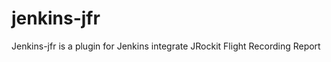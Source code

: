 jenkins-jfr
============

Jenkins-jfr is a plugin for Jenkins integrate JRockit Flight Recording Report
